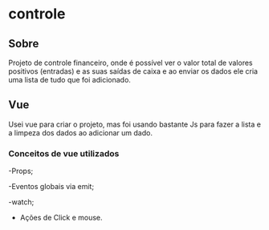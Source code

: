 # controle

## Sobre

Projeto de controle financeiro, onde é possível ver o valor total de valores positivos (entradas) e as suas saídas de caixa e ao enviar os dados ele cria uma lista de tudo que foi adicionado.

## Vue

Usei vue para criar o projeto, mas foi usando bastante Js para fazer a lista e a limpeza dos dados ao adicionar um dado.

### Conceitos de vue utilizados

-Props;

-Eventos globais via emit;

-watch;

- Ações de Click e mouse.
